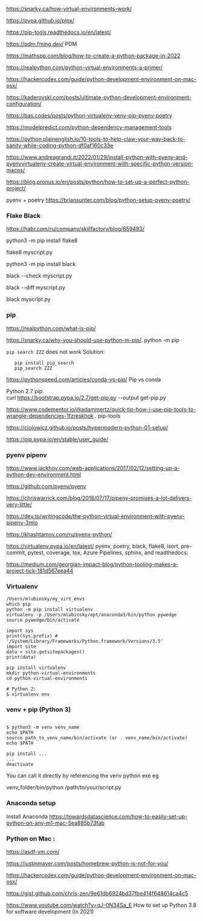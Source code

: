 https://snarky.ca/how-virtual-environments-work/ 

https://pypa.github.io/pipx/

https://pip-tools.readthedocs.io/en/latest/

https://pdm.fming.dev/ PDM

https://mathspp.com/blog/how-to-create-a-python-package-in-2022

https://realpython.com/python-virtual-environments-a-primer/ 

https://hackercodex.com/guide/python-development-environment-on-mac-osx/


https://kaderovski.com/posts/ultimate-python-development-environment-configuration/

https://bas.codes/posts/python-virtualenv-venv-pip-pyenv-poetry

<https://modelpredict.com/python-dependency-management-tools> 

https://python.plainenglish.io/10-tools-to-help-claw-your-way-back-to-sanity-while-coding-python-df0af160c33e

https://www.andreagrandi.it/2022/01/29/install-python-with-pyenv-and-pyenvvirtualenv-create-virtual-environment-with-specific-python-version-macos/

https://blog.pronus.io/en/posts/python/how-to-set-up-a-perfect-python-project/

pyenv + poetry
https://briansunter.com/blog/python-setup-pyenv-poetry/


### Flake Black
https://habr.com/ru/company/skillfactory/blog/659493/

python3 -m pip install flake8

flake8 myscript.py

python3 -m pip install black

black --check myscript.py

black --diff myscript.py

black myscript.py

### pip

https://realpython.com/what-is-pip/

<https://snarky.ca/why-you-should-use-python-m-pip/>.  python -m pip

```pip search ZZZ``` does not work
Solution:

```
   pip install pip_search
   pip_search ZZZ
```

 https://pythonspeed.com/articles/conda-vs-pip/    Pip vs conda

Python 2.7 pip.  
curl https://bootstrap.pypa.io/2.7/get-pip.py --output get-pip.py

https://www.codementor.io/@adammertz/quick-tip-how-i-use-pip-tools-to-wrangle-dependencies-1fzreskhok . pip-tools


<https://cjolowicz.github.io/posts/hypermodern-python-01-setup/>

<https://pip.pypa.io/en/stable/user_guide/>


### pyenv pipenv

https://www.jackhoy.com/web-applications/2017/02/12/setting-up-a-python-dev-environment.html

<https://github.com/pyenv/pyenv>

https://chriswarrick.com/blog/2018/07/17/pipenv-promises-a-lot-delivers-very-little/

<https://dev.to/writingcode/the-python-virtual-environment-with-pyenv-pipenv-3mlo>

<https://khashtamov.com/ru/pyenv-python/>

<https://virtualenv.pypa.io/en/latest/> 
pyenv, poetry, black, flake8, isort, pre-commit, pytest, coverage, tox, Azure Pipelines, sphinx, and readthedocs:

<https://medium.com/georgian-impact-blog/python-tooling-makes-a-project-tick-181d567eea44>


### Virtualenv

```
/Users/mlubinsky/my_virt_envs
which pip
python -m pip install virtualenv
virtualenv -p /Users/mlubinsky/opt/anaconda3/bin/python pywedge
source pywedge/bin/activate
```

```
import sys
print(sys.prefix) # '/System/Library/Frameworks/Python.framework/Versions/3.5'
import site
data = site.getsitepackages()
print(data)

pip install virtualenv
mkdir python-virtual-environments 
cd python-virtual-environments

# Python 2:
$ virtualenv env
```

### venv + pip (Python 3)
```

$ python3 -m venv venv_name
echo $PATH
source path_to_venv_name/bin/activate (or . venv_name/bin/activate)
echo $PATH

pip install ...
...
deactivate
```


You can call it directly by referencing the venv python exe eg 

venv_folder/bin/python /path/to/your/script.py


### Anaconda setup

Install Anaconda https://towardsdatascience.com/how-to-easily-set-up-python-on-any-m1-mac-5ea885b73fab


###   Python  on   Mac  :
https://asdf-vm.com/

https://justinmayer.com/posts/homebrew-python-is-not-for-you/

https://hackercodex.com/guide/python-development-environment-on-mac-osx/

https://gist.github.com/chris-zen/9e61db6924bd37fbe414f648614ca4c5

https://www.youtube.com/watch?v=qJ-0N34Sa_E How to set up Python 3.8 for software development (In 2021)

